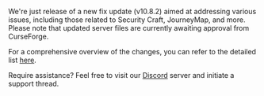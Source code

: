 We're just release of a new fix update (v10.8.2) aimed at addressing various issues, including those related to Security Craft, JourneyMap, and more. Please note that updated server files are currently awaiting approval from CurseForge.

For a comprehensive overview of the changes, you can refer to the detailed list [here](https://github.com/AMPZNetwork/All-The-Forge/blob/main/PatchNotes/ATFG10.md#version-1082-march-26th-2024).

Require assistance? Feel free to visit our [Discord](https://discord.ampznetwork.com) server and initiate a support thread.
